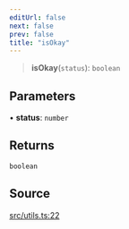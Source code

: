 ```yaml
---
editUrl: false
next: false
prev: false
title: "isOkay"
---
```


> **isOkay**(`status`): `boolean`

## Parameters

• **status**: `number`

## Returns

`boolean`

## Source

[src/utils.ts:22](https://github.com/eddienubes/sagetest/blob/02c3b82/src/utils.ts#L22)
